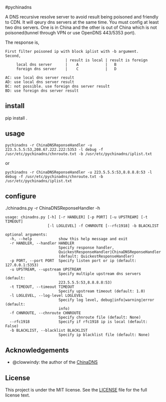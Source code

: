 #pychinadns

A DNS recursive resolve server to avoid result being poisoned and friendly to CDN. It will qeury dns servers at the same time.
You must config at least two dns servers. One is in China and the other is out of China which is not poisoned(tunnel through VPN or use OpenDNS 443/5353 port).

The response is,

```
First filter poisoned ip with block iplist with -b argument.
Second,
                           | result is local | result is foreign
     local dns server      |    A            |   B
     foreign dns server    |    C            |   D

AC: use local dns server result
AD: use local dns server result
BC: not possible. use foreign dns server result
BD: use foreign dns server result
```

## install
pip install .

## usage
```
pychinadns -r ChinaDNSReponseHandler -u 223.5.5.5:53,208.67.222.222:5353 -l debug -f /usr/etc/pychinadns/chnroute.txt -b /usr/etc/pychinadns/iplist.txt
```
or
```
pychinadns -r ChinaDNSReponseHandler -u 223.5.5.5:53,8.8.8.8:53 -l debug -f /usr/etc/pychinadns/chnroute.txt -b /usr/etc/pychinadns/iplist.txt
```

## configure

./chinadns.py -r ChinaDNSReponseHandler -h

```
usage: chinadns.py [-h] [-r HANDLER] [-p PORT] [-u UPSTREAM] [-t TIMEOUT]
                   [-l LOGLEVEL] -f CHNROUTE [--rfc1918] -b BLACKLIST

optional arguments:
  -h, --help            show this help message and exit
  -r HANDLER, --handler HANDLER
                        Specify response handler,
                        QuickestResponseHandler|ChinaDNSReponseHandler
                        (default: QuickestResponseHandler)
  -p PORT, --port PORT  Specify listen port or ip (default: 127.0.0.1:5353)
  -u UPSTREAM, --upstream UPSTREAM
                        Specify multiple upstream dns servers (default:
                        223.5.5.5:53,8.8.8.8:53)
  -t TIMEOUT, --timeout TIMEOUT
                        Specify upstream timeout (default: 1.0)
  -l LOGLEVEL, --log-level LOGLEVEL
                        Specify log level, debug|info|warning|error (default:
                        info)
  -f CHNROUTE, --chnroute CHNROUTE
                        Specify chnroute file (default: None)
  --rfc1918             Specify if rfc1918 ip is local (default: False)
  -b BLACKLIST, --blacklist BLACKLIST
                        Specify ip blacklist file (default: None)
```

## Acknowledgements

+ @clowwindy: the author of the [ChinaDNS](https://github.com/shadowsocks/ChinaDNS)

## License

This project is under the MIT license. See the [LICENSE](LICENSE) file for the full license text.
